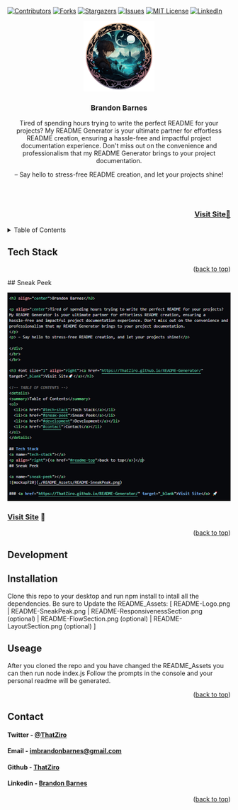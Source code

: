 
  <a name="readme-top"></a>
  
  [![Contributors][contributors-shield]][contributors-url]
  [![Forks][forks-shield]][forks-url]
  [![Stargazers][stars-shield]][stars-url]
  [![Issues][issues-shield]][issues-url]
  [![MIT License][license-shield]][license-url]
  [![LinkedIn][linkedin-shield]][linkedin-url]
  
  <div align="center">
  <a href="https://github.com/ThatZiro/README-Generator">
  <img src="./README_Assets/README-Logo.png" alt="Logo" width="160" height="160">
  </a>

  <h3 align="center">Brandon Barnes</h3>

  <p align="center">Tired of spending hours trying to write the perfect README for your projects? My README Generator is your ultimate partner for effortless README creation, ensuring a hassle-free and impactful project documentation experience. Don't miss out on the convenience and professionalism that my README Generator brings to your project documentation.
  </p>
  <p> – Say hello to stress-free README creation, and let your projects shine!</p>

  </div>
  </br>
  </br>

  <h3 font size="1" align="right"><a href="https://ThatZiro.github.io/README-Generator/" target="_blank">Visit Site🚀</a></h3>
  
  <!-- TABLE OF CONTENTS -->
  <details>
  <summary>Table of Contents</summary>
  <ol>
    <li><a href="#tech-stack">Tech Stack</a></li>
    <li><a href="#sneak-peek">Sneak Peek</a></li>
    <li><a href="#development">Development</a></li>
    <li><a href="#contact">Contact</a></li>
  </ol>
  </details>
  
  ## Tech Stack
  <a name="tech-stack"></a>
  <p align="right">(<a href="#readme-top">back to top</a>)</p>
  ## Sneak Peek

  <a name="sneak-peek"></a>
  ![mockup720](./README_Assets/README-SneakPeak.png)

  ### <a href="https://ThatZiro.github.io/README-Generator/" target="_blank">Visit Site</a> 🚀

  <p align="right">(<a href="#readme-top">back to top</a>)</p>

  
  
  ## Development

  <a name="development"></a>


  ## Installation
  <p>
  Clone this repo to your desktop and run npm install to intall all the dependencies.
Be sure to Update the README_Assets:
    [ README-Logo.png
    | README-SneakPeak.png
    | README-ResponsivenessSection.png (optional)
    | README-FlowSection.png (optional)
    | README-LayoutSection.png (optional) ]
  </p>

  ## Useage
  <p>
  After you cloned the repo and you have changed the README_Assets you can then run node index.js
Follow the prompts in the console and your personal readme will be generated.
  </p>
  
  <p align="right">(<a href="#readme-top">back to top</a>)</p>
  
   ## Contact

  <a name="contact"></a>

  <h4>Twitter - <a href="https://twitter.com/undefined">@ThatZiro</a></h4>
  <h4>Email - <a href="mailto:imbrandonbarnes@gmail.com">imbrandonbarnes@gmail.com</a></h4>
  <h4>Github - <a href="https://github.com/ThatZiro">ThatZiro</a></h4>
  <h4>Linkedin - <a href="https://www.linkedin.com/in/brandon-barnes-4b2098232/">Brandon Barnes</a></h4>

  <p align="right">(<a href="#readme-top">back to top</a>)</p>
  <!-- MARKDOWN LINKS & IMAGES -->
  <!-- https://www.markdownguide.org/basic-syntax/#reference-style-links -->

  [contributors-shield]: https://img.shields.io/github/contributors/ThatZiro/README-Generator.svg?style=for-the-badge
  [contributors-url]: https://github.com/ThatZiro/README-Generator/graphs/contributors
  [forks-shield]: https://img.shields.io/github/forks/ThatZiro/README-Generator.svg?style=for-the-badge
  [forks-url]: https://github.com/ThatZiro/README-Generator/network/members
  [stars-shield]: https://img.shields.io/github/stars/ThatZiro/README-Generator.svg?style=for-the-badge
  [stars-url]: https://github.com/ThatZiro/README-Generator/stargazers
  [issues-shield]: https://img.shields.io/github/issues/ThatZiro/README-Generator.svg?style=for-the-badge
  [issues-url]: https://github.com/ThatZiro/README-Generator/issues
  [license-shield]: https://img.shields.io/github/license/ThatZiro/README-Generator.svg?style=for-the-badge
  [license-url]: https://github.com/ThatZiro/README-Generator/blob/master/LICENSE.txt
  [linkedin-shield]: https://img.shields.io/badge/-LinkedIn-black.svg?style=for-the-badge&logo=linkedin&colorB=555
  [linkedin-url]: https://linkedin.com/in/linkedin_username

  